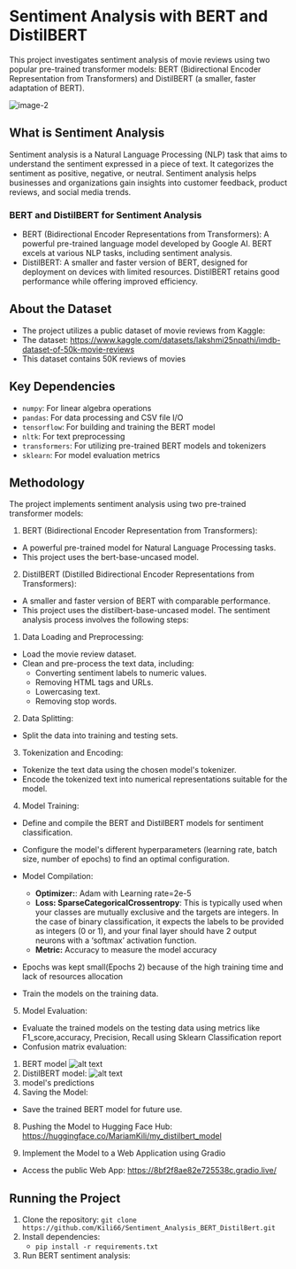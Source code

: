 # Sentiment Analysis with BERT and DistilBERT
This project investigates sentiment analysis of movie reviews using two popular pre-trained transformer models: BERT (Bidirectional Encoder Representation from Transformers) and DistilBERT (a smaller, faster adaptation of BERT).

 ![image-2](https://github.com/Kili66/SentimentAnalysis_HuggingFace_DistlBERT/assets/66678981/05c5366b-bbec-4d7d-a9c8-3053a098ecfb)


## What is Sentiment Analysis
Sentiment analysis is a Natural Language Processing (NLP) task that aims to understand the sentiment expressed in a piece of text. It categorizes the sentiment as positive, negative, or neutral. Sentiment analysis helps businesses and organizations gain insights into customer feedback, product reviews, and social media trends.
### BERT and DistilBERT for Sentiment Analysis
  * BERT (Bidirectional Encoder Representations from Transformers): A powerful pre-trained language model developed by Google AI. BERT excels at various NLP tasks, including sentiment analysis.
  * DistilBERT: A smaller and faster version of BERT, designed for deployment on devices with limited resources. DistilBERT retains good performance while offering improved efficiency.
## About the Dataset
  * The project utilizes a public dataset of movie reviews from Kaggle: 
  * The dataset: https://www.kaggle.com/datasets/lakshmi25npathi/imdb-dataset-of-50k-movie-reviews
  * This dataset contains 50K reviews of movies
## Key Dependencies
- `numpy`: For linear algebra operations
- `pandas`: For data processing and CSV file I/O
- `tensorflow`: For building and training the BERT model
- `nltk`: For text preprocessing
- `transformers`: For utilizing pre-trained BERT models and tokenizers
- `sklearn`: For model evaluation metrics

## Methodology
The project implements sentiment analysis using two pre-trained transformer models:

1. BERT (Bidirectional Encoder Representation from Transformers):
  * A powerful pre-trained model for Natural Language Processing tasks.
  * This project uses the bert-base-uncased model.
2. DistilBERT (Distilled Bidirectional Encoder Representations from Transformers):
  * A smaller and faster version of BERT with comparable performance.
  * This project uses the distilbert-base-uncased model.
The sentiment analysis process involves the following steps:
1. Data Loading and Preprocessing:
  * Load the movie review dataset.
  * Clean and pre-process the text data, including:
      * Converting sentiment labels to numeric values.
      * Removing HTML tags and URLs.
      * Lowercasing text.
      * Removing stop words.
2. Data Splitting:
  * Split the data into training and testing sets.
3. Tokenization and Encoding:
  * Tokenize the text data using the chosen model's tokenizer.
  * Encode the tokenized text into numerical representations suitable for the model.
4. Model Training:
  * Define and compile the BERT and DistilBERT models for sentiment classification.
  * Configure the model's different hyperparameters (learning rate, batch size,
number of epochs) to find an optimal configuration.
  * Model Compilation:
      * **Optimizer:**: Adam with Learning rate=2e-5
      * **Loss: SparseCategoricalCrossentropy**: This is typically used when your classes are mutually exclusive and the targets are integers. In the case of binary classification, it expects the labels to be provided as integers (0 or 1), and your final layer should have 2 output neurons with a ‘softmax’ activation function.
      * **Metric:** Accuracy to measure the model accuracy
      
  * Epochs was kept small(Epochs 2) because of the high training time and lack of resources allocation
  * Train the models on the training data.
5. Model Evaluation:
  * Evaluate the trained models on the testing data using metrics like F1_score,accuracy, Precision, Recall using Sklearn Classification report
  * Confusion matrix evaluation:
  1. BERT model
    ![alt text](image.png)
  2. DistilBERT model:
    ![alt text](image-1.png)
6. model's predictions
7. Saving the Model:
  * Save the trained BERT model for future use.
8. Pushing the Model to Hugging Face Hub: https://huggingface.co/MariamKili/my_distilbert_model

9. Implement the Model to a Web Application using Gradio
  * Access the public Web App: https://8bf2f8ae82e725538c.gradio.live/
  
## Running the Project
1. Clone the repository: ``` git clone https://github.com/Kili66/Sentiment_Analysis_BERT_DistilBert.git  ```
2. Install dependencies: 
   *  ``` pip install -r requirements.txt  ```
3. Run BERT sentiment analysis:
